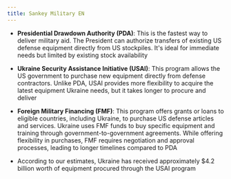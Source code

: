 ```yaml
---
title: Sankey Military EN
---
```

- **Presidential Drawdown Authority (PDA)**: This is the fastest way to deliver military aid. The President can authorize transfers of existing US defense equipment directly from US stockpiles. It's ideal for immediate needs but limited by existing stock availability

- **Ukraine Security Assistance Initiative (USAI)**: This program allows the US government to purchase new equipment directly from defense contractors.  Unlike PDA, USAI provides more flexibility to acquire the latest equipment Ukraine needs, but it takes longer to procure and deliver

- **Foreign Military Financing (FMF)**:  This program offers grants or loans to eligible countries, including Ukraine, to purchase US defense articles and services.  Ukraine uses FMF funds to buy specific equipment and training through government-to-government agreements.  While offering flexibility in purchases, FMF requires negotiation and approval processes, leading to longer timelines compared to PDA

- According to our estimates, Ukraine has received approximately $4.2 billion worth of equipment procured through the USAI program